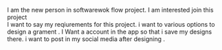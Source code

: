 I am the new person in softwarewok flow project.
I am interested join this project  
I want to say my reqiurements for this project.
i want to various options to design a grament .
I Want a account in the app so that i save my designs there.
i want to post in my social media after designing .

